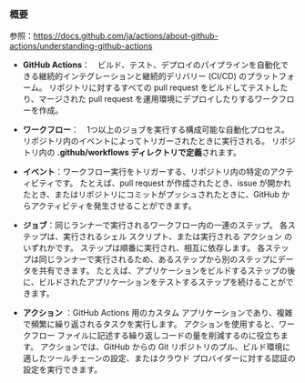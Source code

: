 ### 概要
参照：https://docs.github.com/ja/actions/about-github-actions/understanding-github-actions

- **GitHub Actions**：　ビルド、テスト、デプロイのパイプラインを自動化できる継続的インテグレーションと継続的デリバリー (CI/CD) のプラットフォーム。
リポジトリに対するすべての pull request をビルドしてテストしたり、マージされた pull request を運用環境にデプロイしたりするワークフローを作成。

- **ワークフロー**：　1つ以上のジョブを実行する構成可能な自動化プロセス。リポジトリ内のイベントによってトリガーされたときに実行される。
リポジトリ内の **.github/workflows ディレクトリで定義**されます。

- **イベント**：ワークフロー実行をトリガーする、リポジトリ内の特定のアクティビティです。
たとえば、pull request が作成されたとき、issue が開かれたとき、またはリポジトリにコミットがプッシュされたときに、GitHub からアクティビティを発生させることができます。

- **ジョブ**：同じランナーで実行されるワークフロー内の一連のステップ。 各ステップは、実行されるシェル スクリプト、または実行される アクション のいずれかです。
ステップは順番に実行され、相互に依存します。 各ステップは同じランナーで実行されるため、あるステップから別のステップにデータを共有できます。
たとえば、アプリケーションをビルドするステップの後に、ビルドされたアプリケーションをテストするステップを続けることができます。

- **アクション** ：GitHub Actions 用のカスタム アプリケーションであり、複雑で頻繁に繰り返されるタスクを実行します。
アクションを使用すると、ワークフロー ファイルに記述する繰り返しコードの量を削減するのに役立ちます。
アクションでは、GitHub からの Git リポジトリのプル、ビルド環境に適したツールチェーンの設定、またはクラウド プロバイダーに対する認証の設定を実行できます。
